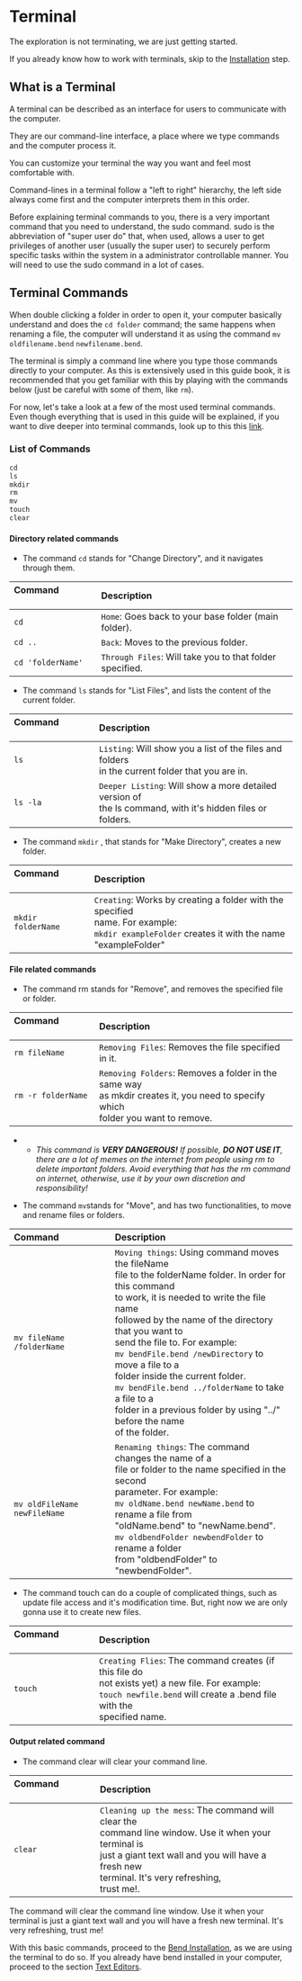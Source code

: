 # Terminal

The exploration is not terminating, we are just getting started.

If you already know how to work with terminals, skip to the [Installation](./Installation.md) step.

## What is a Terminal

A terminal can be described as an interface for users to communicate with the computer.

They are our command-line interface, a place where we type commands and the computer process it.

You can customize your terminal the way you want and feel most comfortable with.

Command-lines in a terminal follow a "left to right" hierarchy, the left side always come first and the computer interprets them in this order.

Before explaining terminal commands to you, there is a very important command that you need to understand, the sudo command. sudo is the abbreviation of "super user do" that, when used, allows a user to get privileges of another user (usually the super user) to securely perform specific tasks within the system in a administrator controllable manner. You will need to use the sudo command in a lot of cases.

## Terminal Commands

When double clicking a folder in order to open it, your computer basically understand and does the `cd folder` command; the same happens when renaming a file, the computer will understand it as using the command `mv oldfilename.bend` `newfilename.bend`.

The terminal is simply a command line where you type those commands directly to your computer. As this is extensively used in this guide book, it is recommended that you get familiar with this by playing with the commands below (just be careful with some of them, like `rm`).

For now, let's take a look at a few of the most used terminal commands. Even though everything that is used in this guide will be explained, if you want to dive deeper into terminal commands, look up to this this [link](https://www.git-tower.com/blog/command-line-cheat-sheet/).

### List of Commands

```md
cd
ls
mkdir
rm
mv
touch
clear
```

#### Directory related commands

- The command `cd` stands for "Change Directory", and it navigates through them.

| Command &nbsp; &nbsp; &nbsp; &nbsp; &nbsp; &nbsp; &nbsp; &nbsp; | Description |
| :- | :------------- |
| `cd` | `Home`: Goes back to your base folder (main folder).|
| `cd ..`  | `Back`: Moves to the previous folder. |
| `cd 'folderName'` | `Through Files`: Will take you to that folder specified. |

- The command `ls` stands for "List Files", and lists the content of the current folder.

| Command &nbsp; &nbsp; &nbsp; &nbsp; &nbsp; &nbsp; &nbsp; &nbsp; | Description |
| :- | :------------- |
| `ls` | `Listing`: Will show you a list of the files and folders </br> in the current folder that you are in.|
| `ls -la` | `Deeper Listing`: Will show a more detailed version of </br> the ls command, with it's hidden files or folders. |

- The command `mkdir` , that stands for "Make Directory", creates a new folder.

| Command &nbsp; &nbsp; &nbsp; &nbsp; &nbsp; &nbsp; &nbsp; | Description |
| :--| :------------- |
| `mkdir folderName` |`Creating`: Works by creating a folder with the specified</br>  name. For example:</br>`mkdir exampleFolder` creates it with the name </br> "exampleFolder"|

#### File related commands

- The command rm stands for "Remove", and removes the specified file or folder.

| Command  &nbsp; &nbsp; &nbsp; &nbsp; &nbsp; &nbsp; &nbsp; &nbsp; | Description |
| :-------------------- | :------------- |
| `rm fileName` | `Removing Files`: Removes the file specified in it.|
| `rm -r folderName` | `Removing Folders`: Removes a folder in the same way </br> as  mkdir creates it, you need to specify which </br> folder you want to remove.|

-
  - *This command is **VERY DANGEROUS!** If possible, **DO NOT USE IT**, there are a lot of memes on the internet from people using rm to delete important folders. Avoid everything that has the rm command on internet, otherwise, use it by your own discretion and responsibility!*

- The command `mv`stands for "Move", and has two functionalities, to move and rename files or folders.

| Command | Description |
| :-------------------- | :------------- |
| `mv fileName /folderName` | `Moving things`: Using command moves the fileName </br> file to the folderName folder. In order for this command</br> to work, it is needed to write the file name </br> followed by the name of the directory that you want to</br> send the file to. For example: </br>`mv bendFile.bend /newDirectory` to move a file to a </br>  folder inside the current folder.</br>`mv bendFile.bend ../folderName`  to take a file to a </br> folder in a previous folder by using "../" before the name </br>of the folder. |
| `mv oldFileName newFileName` | `Renaming things`: The command changes the name of a </br> file or folder to the name specified in the second </br> parameter. For example:</br>`mv oldName.bend newName.bend` to rename a file from </br> "oldName.bend" to "newName.bend".</br>`mv oldbendFolder newbendFolder` to rename a folder </br> from "oldbendFolder" to "newbendFolder".|

- The command touch can do a couple of complicated things, such as update file access and it's modification time. But, right now we are only gonna use it to create new files.

| Command  &nbsp; &nbsp; &nbsp; &nbsp; &nbsp; &nbsp; &nbsp; &nbsp; | Description |
| :-------------------- | :------------- |
| `touch` | `Creating Flies`: The command creates (if this file do </br> not exists yet) a new file. For example:</br> `touch newfile.bend` will create a .bend file with the </br> specified  name.|

#### Output related command

- The command clear will clear your command line.

| Command  &nbsp; &nbsp; &nbsp; &nbsp; &nbsp; &nbsp; &nbsp; &nbsp; | Description |
| :-------------------- | :------------- |
| `clear` | `Cleaning up the mess`: The command will clear the </br>command line window. Use it when your terminal is </br>just a giant text wall and you will have a fresh new </br>terminal. It's very refreshing,</br> trust me!.|

The command will clear the command line window. Use it when your terminal is just a giant text wall and you will have a fresh new terminal. It's very refreshing, trust me!

With this basic commands, proceed to the [Bend Installation](./Installation.md), as we are using the terminal to do so. If you already have bend installed in your computer, proceed to the section [Text Editors](./IDE.md).
